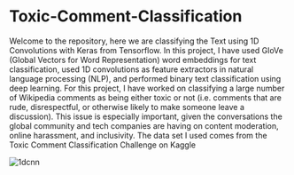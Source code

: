 # Toxic-Comment-Classification

Welcome to the repository, here we are classifying the Text using 1D Convolutions with Keras from Tensorflow. In this project, 
I have used GloVe (Global Vectors for Word Representation) word embeddings for text classification, used 1D convolutions as feature extractors in natural language processing (NLP), 
and performed binary text classification using deep learning. For this project, I have worked on classifying a large number of Wikipedia comments as being 
either toxic or not (i.e. comments that are rude, disrespectful, or otherwise likely to make someone leave a discussion). This issue is especially important,
given the conversations the global community and tech companies are having on content moderation, online harassment, and inclusivity. 
The data set I used comes from the Toxic Comment Classification Challenge on Kaggle

![1dcnn](https://user-images.githubusercontent.com/55172199/89614143-2fc8c600-d8c7-11ea-9dbe-accaa9d88016.png)
